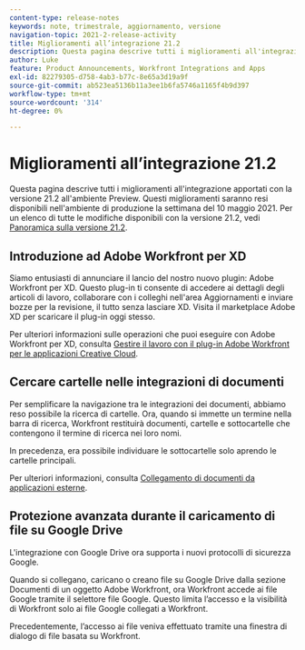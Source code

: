 ```yaml
---
content-type: release-notes
keywords: note, trimestrale, aggiornamento, versione
navigation-topic: 2021-2-release-activity
title: Miglioramenti all’integrazione 21.2
description: Questa pagina descrive tutti i miglioramenti all'integrazione apportati con la versione 21.2 all'ambiente Preview. Questi miglioramenti saranno resi disponibili nell'ambiente di produzione la settimana del 10 maggio 2021. Per un elenco di tutte le modifiche disponibili con la versione 21.2, consulta Panoramica sulla versione 21.2.
author: Luke
feature: Product Announcements, Workfront Integrations and Apps
exl-id: 82279305-d758-4ab3-b77c-8e65a3d19a9f
source-git-commit: ab523ea5136b11a3ee1b6fa5746a1165f4b9d397
workflow-type: tm+mt
source-wordcount: '314'
ht-degree: 0%

---
```


# Miglioramenti all’integrazione 21.2

Questa pagina descrive tutti i miglioramenti all&#39;integrazione apportati con la versione 21.2 all&#39;ambiente Preview. Questi miglioramenti saranno resi disponibili nell&#39;ambiente di produzione la settimana del 10 maggio 2021. Per un elenco di tutte le modifiche disponibili con la versione 21.2, vedi [Panoramica sulla versione 21.2](../../../product-announcements/product-releases/21.2-release-activity/21-2-release-overview.md).

## Introduzione ad Adobe Workfront per XD

Siamo entusiasti di annunciare il lancio del nostro nuovo plugin: Adobe Workfront per XD. Questo plug-in ti consente di accedere ai dettagli degli articoli di lavoro, collaborare con i colleghi nell&#39;area Aggiornamenti e inviare bozze per la revisione, il tutto senza lasciare XD. Visita il marketplace Adobe XD per scaricare il plug-in oggi stesso.

Per ulteriori informazioni sulle operazioni che puoi eseguire con Adobe Workfront per XD, consulta [Gestire il lavoro con il plug-in Adobe Workfront per le applicazioni Creative Cloud](/help/quicksilver/workfront-integrations-and-apps/adobe-workfront-for-creative-cloud/wf-cc-manage-work-toc.md).


## Cercare cartelle nelle integrazioni di documenti

Per semplificare la navigazione tra le integrazioni dei documenti, abbiamo reso possibile la ricerca di cartelle. Ora, quando si immette un termine nella barra di ricerca, Workfront restituirà documenti, cartelle e sottocartelle che contengono il termine di ricerca nei loro nomi.

In precedenza, era possibile individuare le sottocartelle solo aprendo le cartelle principali.

Per ulteriori informazioni, consulta [Collegamento di documenti da applicazioni esterne](../../../documents/adding-documents-to-workfront/link-documents-from-external-apps.md).

## Protezione avanzata durante il caricamento di file su Google Drive

L&#39;integrazione con Google Drive ora supporta i nuovi protocolli di sicurezza Google.

Quando si collegano, caricano o creano file su Google Drive dalla sezione Documenti di un oggetto Adobe Workfront, ora Workfront accede ai file Google tramite il selettore file Google. Questo limita l’accesso e la visibilità di Workfront solo ai file Google collegati a Workfront.

Precedentemente, l’accesso ai file veniva effettuato tramite una finestra di dialogo di file basata su Workfront.

